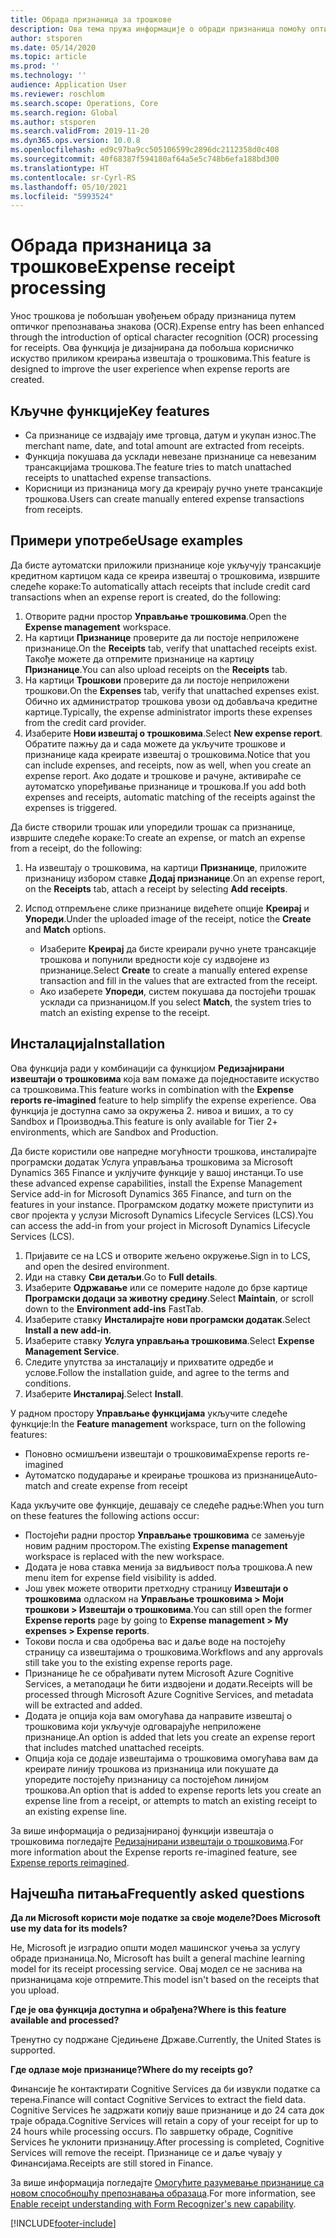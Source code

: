 ```yaml
---
title: Обрада признаница за трошкове
description: Ова тема пружа информације о обради признаница помоћу оптичког препознавања знакова (OCR). Ова функција је дизајнирана да побољша корисничко искуство приликом креирања извештаја о трошковима у услузи Microsoft Dynamics 365 Finance.
author: stsporen
ms.date: 05/14/2020
ms.topic: article
ms.prod: ''
ms.technology: ''
audience: Application User
ms.reviewer: roschlom
ms.search.scope: Operations, Core
ms.search.region: Global
ms.author: stsporen
ms.search.validFrom: 2019-11-20
ms.dyn365.ops.version: 10.0.8
ms.openlocfilehash: ed9c97ba9cc505106599c2896dc2112358d0c408
ms.sourcegitcommit: 40f68387f594180af64a5e5c748b6efa188bd300
ms.translationtype: HT
ms.contentlocale: sr-Cyrl-RS
ms.lasthandoff: 05/10/2021
ms.locfileid: "5993524"
---
```

# <a name="expense-receipt-processing"></a><span data-ttu-id="2c2c5-104">Обрада признаница за трошкове</span><span class="sxs-lookup"><span data-stu-id="2c2c5-104">Expense receipt processing</span></span>

<span data-ttu-id="2c2c5-105">Унос трошкова је побољшан увођењем обраду признаница путем оптичког препознавања знакова (OCR).</span><span class="sxs-lookup"><span data-stu-id="2c2c5-105">Expense entry has been enhanced through the introduction of optical character recognition (OCR) processing for receipts.</span></span> <span data-ttu-id="2c2c5-106">Ова функција је дизајнирана да побољша корисничко искуство приликом креирања извештаја о трошковима.</span><span class="sxs-lookup"><span data-stu-id="2c2c5-106">This feature is designed to improve the user experience when expense reports are created.</span></span>

## <a name="key-features"></a><span data-ttu-id="2c2c5-107">Кључне функције</span><span class="sxs-lookup"><span data-stu-id="2c2c5-107">Key features</span></span>

- <span data-ttu-id="2c2c5-108">Са признанице се издвајају име трговца, датум и укупан износ.</span><span class="sxs-lookup"><span data-stu-id="2c2c5-108">The merchant name, date, and total amount are extracted from receipts.</span></span>
- <span data-ttu-id="2c2c5-109">Функција покушава да усклади невезане признанице са невезаним трансакцијама трошкова.</span><span class="sxs-lookup"><span data-stu-id="2c2c5-109">The feature tries to match unattached receipts to unattached expense transactions.</span></span>
- <span data-ttu-id="2c2c5-110">Корисници из признаница могу да креирају ручно унете трансакције трошкова.</span><span class="sxs-lookup"><span data-stu-id="2c2c5-110">Users can create manually entered expense transactions from receipts.</span></span>

## <a name="usage-examples"></a><span data-ttu-id="2c2c5-111">Примери употребе</span><span class="sxs-lookup"><span data-stu-id="2c2c5-111">Usage examples</span></span>

<span data-ttu-id="2c2c5-112">Да бисте аутоматски приложили признанице које укључују трансакције кредитном картицом када се креира извештај о трошковима, извршите следеће кораке:</span><span class="sxs-lookup"><span data-stu-id="2c2c5-112">To automatically attach receipts that include credit card transactions when an expense report is created, do the following:</span></span>

  1. <span data-ttu-id="2c2c5-113">Отворите радни простор **Управљање трошковима**.</span><span class="sxs-lookup"><span data-stu-id="2c2c5-113">Open the **Expense management** workspace.</span></span>
  2. <span data-ttu-id="2c2c5-114">На картици **Признанице** проверите да ли постоје неприложене признанице.</span><span class="sxs-lookup"><span data-stu-id="2c2c5-114">On the **Receipts** tab, verify that unattached receipts exist.</span></span> <span data-ttu-id="2c2c5-115">Такође можете да отпремите признанице на картицу **Признанице**.</span><span class="sxs-lookup"><span data-stu-id="2c2c5-115">You can also upload receipts on the **Receipts** tab.</span></span>
  3. <span data-ttu-id="2c2c5-116">На картици **Трошкови** проверите да ли постоје неприложени трошкови.</span><span class="sxs-lookup"><span data-stu-id="2c2c5-116">On the **Expenses** tab, verify that unattached expenses exist.</span></span> <span data-ttu-id="2c2c5-117">Обично их администратор трошкова увози од добављача кредитне картице.</span><span class="sxs-lookup"><span data-stu-id="2c2c5-117">Typically, the expense administrator imports these expenses from the credit card provider.</span></span>
  4. <span data-ttu-id="2c2c5-118">Изаберите **Нови извештај о трошковима**.</span><span class="sxs-lookup"><span data-stu-id="2c2c5-118">Select **New expense report**.</span></span> <span data-ttu-id="2c2c5-119">Обратите пажњу да и сада можете да укључите трошкове и признанице када креирате извештај о трошковима.</span><span class="sxs-lookup"><span data-stu-id="2c2c5-119">Notice that you can include expenses, and receipts, now as well, when you create an expense report.</span></span> <span data-ttu-id="2c2c5-120">Ако додате и трошкове и рачуне, активираће се аутоматско упоређивање признанице и трошкова.</span><span class="sxs-lookup"><span data-stu-id="2c2c5-120">If you add both expenses and receipts, automatic matching of the receipts against the expenses is triggered.</span></span>

<span data-ttu-id="2c2c5-121">Да бисте створили трошак или упоредили трошак са признанице, извршите следеће кораке:</span><span class="sxs-lookup"><span data-stu-id="2c2c5-121">To create an expense, or match an expense from a receipt, do the following:</span></span>

  1. <span data-ttu-id="2c2c5-122">На извештају о трошковима, на картици **Признанице**, приложите признаницу избором ставке **Додај признанице**.</span><span class="sxs-lookup"><span data-stu-id="2c2c5-122">On an expense report, on the **Receipts** tab, attach a receipt by selecting **Add receipts**.</span></span>
  2. <span data-ttu-id="2c2c5-123">Испод отпремљене слике признанице видећете опције **Креирај** и **Упореди**.</span><span class="sxs-lookup"><span data-stu-id="2c2c5-123">Under the uploaded image of the receipt, notice the **Create** and **Match** options.</span></span>

      - <span data-ttu-id="2c2c5-124">Изаберите **Креирај** да бисте креирали ручно унете трансакције трошкова и попунили вредности које су издвојене из признанице.</span><span class="sxs-lookup"><span data-stu-id="2c2c5-124">Select **Create** to create a manually entered expense transaction and fill in the values that are extracted from the receipt.</span></span>
      - <span data-ttu-id="2c2c5-125">Ако изаберете **Упореди**, систем покушава да постојећи трошак усклади са признаницом.</span><span class="sxs-lookup"><span data-stu-id="2c2c5-125">If you select **Match**, the system tries to match an existing expense to the receipt.</span></span>

## <a name="installation"></a><span data-ttu-id="2c2c5-126">Инсталација</span><span class="sxs-lookup"><span data-stu-id="2c2c5-126">Installation</span></span>

<span data-ttu-id="2c2c5-127">Ова функција ради у комбинацији са функцијом **Редизајнирани извештаји о трошковима** која вам помаже да поједноставите искуство са трошковима.</span><span class="sxs-lookup"><span data-stu-id="2c2c5-127">This feature works in combination with the **Expense reports re-imagined** feature to help simplify the expense experience.</span></span> <span data-ttu-id="2c2c5-128">Ова функција је доступна само за окружења 2. нивоа и виших, а то су Sandbox и Производња.</span><span class="sxs-lookup"><span data-stu-id="2c2c5-128">This feature is only available for Tier 2+ environments, which are Sandbox and Production.</span></span>

<span data-ttu-id="2c2c5-129">Да бисте користили ове напредне могућности трошкова, инсталирајте програмски додатак Услуга управљања трошковима за Microsoft Dynamics 365 Finance и уклјучите функције у вашој инстанци.</span><span class="sxs-lookup"><span data-stu-id="2c2c5-129">To use these advanced expense capabilities, install the Expense Management Service add-in for Microsoft Dynamics 365 Finance, and turn on the features in your instance.</span></span> <span data-ttu-id="2c2c5-130">Програмском додатку можете приступити из свог пројекта у услузи Microsoft Dynamics Lifecycle Services (LCS).</span><span class="sxs-lookup"><span data-stu-id="2c2c5-130">You can access the add-in from your project in Microsoft Dynamics Lifecycle Services (LCS).</span></span>

1. <span data-ttu-id="2c2c5-131">Пријавите се на LCS и отворите жељено окружење.</span><span class="sxs-lookup"><span data-stu-id="2c2c5-131">Sign in to LCS, and open the desired environment.</span></span>
2. <span data-ttu-id="2c2c5-132">Иди на ставку **Сви детаљи**.</span><span class="sxs-lookup"><span data-stu-id="2c2c5-132">Go to **Full details**.</span></span>
3. <span data-ttu-id="2c2c5-133">Изаберите **Одржавање** или се померите надоле до брзе картице **Програмски додаци за животну средину**.</span><span class="sxs-lookup"><span data-stu-id="2c2c5-133">Select **Maintain**, or scroll down to the **Environment add-ins** FastTab.</span></span>
4. <span data-ttu-id="2c2c5-134">Изаберите ставку **Инсталирајте нови програмски додатак**.</span><span class="sxs-lookup"><span data-stu-id="2c2c5-134">Select **Install a new add-in**.</span></span>
5. <span data-ttu-id="2c2c5-135">Изаберите ставку **Услуга управљања трошковима**.</span><span class="sxs-lookup"><span data-stu-id="2c2c5-135">Select **Expense Management Service**.</span></span>
6. <span data-ttu-id="2c2c5-136">Следите упутства за инсталацију и прихватите одредбе и услове.</span><span class="sxs-lookup"><span data-stu-id="2c2c5-136">Follow the installation guide, and agree to the terms and conditions.</span></span>
7. <span data-ttu-id="2c2c5-137">Изаберите **Инсталирај**.</span><span class="sxs-lookup"><span data-stu-id="2c2c5-137">Select **Install**.</span></span>

<span data-ttu-id="2c2c5-138">У радном простору **Управљање функцијама** укључите следеће функције:</span><span class="sxs-lookup"><span data-stu-id="2c2c5-138">In the **Feature management** workspace, turn on the following features:</span></span>

- <span data-ttu-id="2c2c5-139">Поновно осмишљени извештаји о трошковима</span><span class="sxs-lookup"><span data-stu-id="2c2c5-139">Expense reports re-imagined</span></span>
- <span data-ttu-id="2c2c5-140">Аутоматско подударање и креирање трошкова из признанице</span><span class="sxs-lookup"><span data-stu-id="2c2c5-140">Auto-match and create expense from receipt</span></span>

<span data-ttu-id="2c2c5-141">Када укључите ове функције, дешавају се следеће радње:</span><span class="sxs-lookup"><span data-stu-id="2c2c5-141">When you turn on these features the following actions occur:</span></span>

- <span data-ttu-id="2c2c5-142">Постојећи радни простор **Управљање трошковима** се замењује новим радним простором.</span><span class="sxs-lookup"><span data-stu-id="2c2c5-142">The existing **Expense management** workspace is replaced with the new workspace.</span></span>
- <span data-ttu-id="2c2c5-143">Додата је нова ставка менија за видљивост поља трошкова.</span><span class="sxs-lookup"><span data-stu-id="2c2c5-143">A new menu item for expense field visibility is added.</span></span>
- <span data-ttu-id="2c2c5-144">Још увек можете отворити претходну страницу **Извештаји о трошковима** одласком на **Управљање трошковима > Моји трошкови > Извештаји о трошковима**.</span><span class="sxs-lookup"><span data-stu-id="2c2c5-144">You can still open the former **Expense reports** page by going to **Expense management > My expenses > Expense reports**.</span></span>
- <span data-ttu-id="2c2c5-145">Токови посла и сва одобрења вас и даље воде на постојећу страницу са извештајима о трошковима.</span><span class="sxs-lookup"><span data-stu-id="2c2c5-145">Workflows and any approvals still take you to the existing expense reports page.</span></span>
- <span data-ttu-id="2c2c5-146">Признанице ће се обрађивати путем Microsoft Azure Cognitive Services, а метаподаци ће бити издвојени и додати.</span><span class="sxs-lookup"><span data-stu-id="2c2c5-146">Receipts will be processed through Microsoft Azure Cognitive Services, and metadata will be extracted and added.</span></span>
- <span data-ttu-id="2c2c5-147">Додата је опција која вам омогућава да направите извештај о трошковима који укључује одговарајуће неприложене признанице.</span><span class="sxs-lookup"><span data-stu-id="2c2c5-147">An option is added that lets you create an expense report that includes matched unattached receipts.</span></span>
- <span data-ttu-id="2c2c5-148">Опција која се додаје извештајима о трошковима омогућава вам да креирате линију трошкова из признаница или покушате да упоредите постојећу признаницу са постојећом линијом трошкова.</span><span class="sxs-lookup"><span data-stu-id="2c2c5-148">An option that is added to expense reports lets you create an expense line from a receipt, or attempts to match an existing receipt to an existing expense line.</span></span>

<span data-ttu-id="2c2c5-149">За више информација о редизајнираној функцији извештаја о трошковима погледајте [Редизајнирани извештаји о трошковима](ExpenseWorkspaceNew.md).</span><span class="sxs-lookup"><span data-stu-id="2c2c5-149">For more information about the Expense reports re-imagined feature, see [Expense reports reimagined](ExpenseWorkspaceNew.md).</span></span>

## <a name="frequently-asked-questions"></a><span data-ttu-id="2c2c5-150">Најчешћа питања</span><span class="sxs-lookup"><span data-stu-id="2c2c5-150">Frequently asked questions</span></span>

<span data-ttu-id="2c2c5-151">**Да ли Microsoft користи моје податке за своје моделе?**</span><span class="sxs-lookup"><span data-stu-id="2c2c5-151">**Does Microsoft use my data for its models?**</span></span>

<span data-ttu-id="2c2c5-152">Не, Microsoft је изградио општи модел машинског учења за услугу обраде признаница.</span><span class="sxs-lookup"><span data-stu-id="2c2c5-152">No, Microsoft has built a general machine learning model for its receipt processing service.</span></span> <span data-ttu-id="2c2c5-153">Овај модел се не заснива на признаницама које отпремите.</span><span class="sxs-lookup"><span data-stu-id="2c2c5-153">This model isn't based on the receipts that you upload.</span></span>

<span data-ttu-id="2c2c5-154">**Где је ова функција доступна и обрађена?**</span><span class="sxs-lookup"><span data-stu-id="2c2c5-154">**Where is this feature available and processed?**</span></span>

<span data-ttu-id="2c2c5-155">Тренутно су подржане Сједињене Државе.</span><span class="sxs-lookup"><span data-stu-id="2c2c5-155">Currently, the United States is supported.</span></span>

<span data-ttu-id="2c2c5-156">**Где одлазе моје признанице?**</span><span class="sxs-lookup"><span data-stu-id="2c2c5-156">**Where do my receipts go?**</span></span>

<span data-ttu-id="2c2c5-157">Финансије ће контактирати Cognitive Services да би извукли податке са терена.</span><span class="sxs-lookup"><span data-stu-id="2c2c5-157">Finance will contact Cognitive Services to extract the field data.</span></span> <span data-ttu-id="2c2c5-158">Cognitive Services ће задржати копију ваше признанице и до 24 сата док траје обрада.</span><span class="sxs-lookup"><span data-stu-id="2c2c5-158">Cognitive Services will retain a copy of your receipt for up to 24 hours while processing occurs.</span></span> <span data-ttu-id="2c2c5-159">По завршетку обраде, Cognitive Services ће уклонити признаницу.</span><span class="sxs-lookup"><span data-stu-id="2c2c5-159">After processing is completed, Cognitive Services will remove the receipt.</span></span> <span data-ttu-id="2c2c5-160">Признанице се и даље чувају у Финансијама.</span><span class="sxs-lookup"><span data-stu-id="2c2c5-160">Receipts are still stored in Finance.</span></span>

<span data-ttu-id="2c2c5-161">За више информација погледајте [Омогућите разумевање признанице са новом способношћу препознавања образаца](https://azure.microsoft.com/blog/enable-receipt-understanding-with-form-recognizer-s-new-capability/).</span><span class="sxs-lookup"><span data-stu-id="2c2c5-161">For more information, see [Enable receipt understanding with Form Recognizer's new capability](https://azure.microsoft.com/blog/enable-receipt-understanding-with-form-recognizer-s-new-capability/).</span></span>


[!INCLUDE[footer-include](../includes/footer-banner.md)]